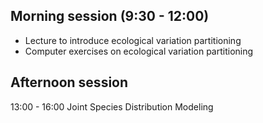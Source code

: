 ## Morning session (9:30 - 12:00)
- Lecture to introduce ecological variation partitioning
- Computer exercises on ecological variation partitioning

## Afternoon session  
13:00 - 16:00 Joint Species Distribution Modeling
